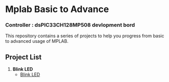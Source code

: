 # Mplab Basic to Advance
### Controller :  dsPIC33CH128MP508 devlopment bord

This repository contains a series of projects to help you progress from basic to advanced usage of MPLAB.

## Project List

1. **Blink LED**
   - [Blink LED](https://github.com/senpaiatwork/ICW_Code/tree/main/Blink%20LED)

